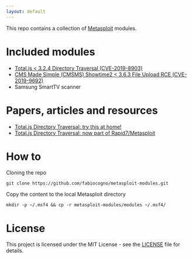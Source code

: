 ```yaml
---
layout: default
---
```


This repo contains a collection of [Metasploit](https://www.metasploit.com/) modules.

# Included modules

* [Total.js < 3.2.4 Directory Traversal (CVE-2019-8903)](./totaljs_traversal.html)
* [CMS Made Simple (CMSMS) Showtime2 < 3.6.3 File Upload RCE (CVE-2019-9692)](./cmsms_showtime2_rce.html)
* Samsung SmartTV scanner

# Papers, articles and resources

* [Total.js Directory Traversal: try this at home!](./totaljs-directory-traversal-try-this-at-home.html)
* [Total.js Directory Traversal: now part of Rapid7/Metasploit](https://blog.rapid7.com/2019/03/15/metasploit-wrap-up-8/)

# How to

Cloning the repo

```
git clone https://github.com/fabiocogno/metasploit-modules.git
```

Copy the content to the local Metasploit directory

```
mkdir -p ~/.msf4 && cp -r metasploit-modules/modules ~/.msf4/
```

# License

This project is licensed under the MIT License - see the [LICENSE](LICENSE) file for details.
